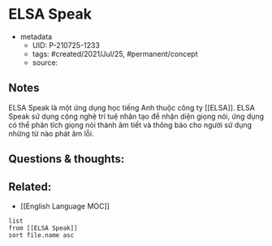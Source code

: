 # ELSA Speak

- metadata
	- UID: P-210725-1233
	- tags: #created/2021/Jul/25, #permanent/concept 
	- source: 

## Notes
ELSA Speak là một ứng dụng học tiếng Anh thuộc công ty [[ELSA]]. ELSA Speak sử dụng cộng nghệ trí tuệ nhân tạo để nhận diện giọng nói, ứng dụng có thể phân tích giọng nói thành âm tiết và thông báo cho người sử dụng những từ nào phát âm lỗi.

## Questions & thoughts:


## Related:
- [[English Language MOC]]
```dataview
list
from [[ELSA Speak]]
sort file.name asc
```